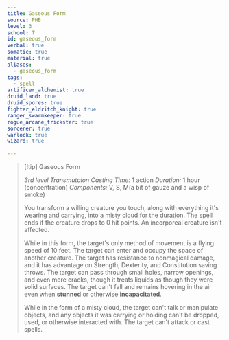 ```yaml
---
title: Gaseous Form
source: PHB
level: 3
school: T
id: gaseous_form
verbal: true
somatic: true
material: true
aliases:
  - gaseous_form
tags:
  - spell
artificer_alchemist: true
druid_land: true
druid_spores: true
fighter_eldritch_knight: true
ranger_swarmkeeper: true
rogue_arcane_trickster: true
sorcerer: true
warlock: true
wizard: true

---
```

>[!tip] Gaseous Form
>
> *3rd level Transmutaion*
> *Casting Time:* 1 action
> *Duration:* 1 hour (concentration)
> *Components:* V, S, M(a bit of gauze and a wisp of smoke)
>
>You transform a willing creature you touch, along with everything it's wearing and carrying, into a misty cloud for the duration. The spell ends if the creature drops to 0 hit points. An incorporeal creature isn't affected.
>
>While in this form, the target's only method of movement is a flying speed of 10 feet. The target can enter and occupy the space of another creature. The target has resistance to nonmagical damage, and it has advantage on Strength, Dexterity, and Constitution saving throws. The target can pass through small holes, narrow openings, and even mere cracks, though it treats liquids as though they were solid surfaces. The target can't fall and remains hovering in the air even when **stunned** or otherwise **incapacitated**.
>
>While in the form of a misty cloud, the target can't talk or manipulate objects, and any objects it was carrying or holding can't be dropped, used, or otherwise interacted with. The target can't attack or cast spells.
>


